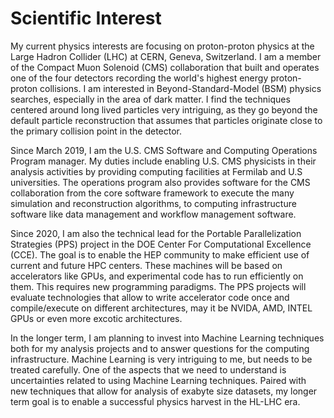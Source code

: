 # Scientific Interest

My current physics interests are focusing on proton-proton physics at the Large Hadron Collider (LHC) at CERN, Geneva, Switzerland. I am a member of the Compact Muon Solenoid (CMS) collaboration that built and operates one of the four detectors recording the world's highest energy proton-proton collisions. I am interested in Beyond-Standard-Model (BSM) physics searches, especially in the area of dark matter. I find the techniques centered around long lived particles very intriguing, as they go beyond the default particle reconstruction that assumes that particles originate close to the primary collision point in the detector.

Since March 2019, I am the U.S. CMS Software and Computing Operations Program manager. My duties include enabling U.S. CMS physicists in their analysis activities by providing computing facilities at Fermilab and U.S universities. The operations program also provides software for the CMS collaboration from the core software framework to execute the many simulation and reconstruction algorithms, to computing infrastructure software like data management and workflow management software.

Since 2020, I am also the technical lead for the Portable Parallelization Strategies (PPS) project in the DOE Center For Computational Excellence (CCE). The goal is to enable the HEP community to make efficient use of current and future HPC centers. These machines will be based on accelerators like GPUs, and experimental code has to run efficiently on them. This requires new programming paradigms. The PPS projects will evaluate technologies that allow to write accelerator code once and compile/execute on different architectures, may it be NVIDA, AMD, INTEL GPUs or even more excotic architectures.

In the longer term, I am planning to invest into Machine Learning techniques both for my analysis projects and to answer questions for the computing infrastructure. Machine Learning is very intriguing to me, but needs to be treated carefully. One of the aspects that we need to understand is uncertainties related to using Machine Learning techniques. Paired with new techniques that allow for analysis of exabyte size datasets, my longer term goal is to enable a successful physics harvest in the HL-LHC era.
